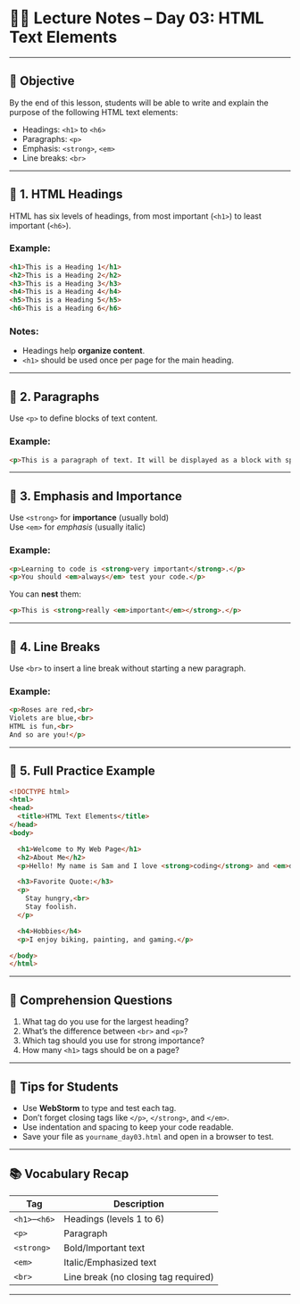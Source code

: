 # 👩‍🏫 Lecture Notes – Day 03: HTML Text Elements

---

## 🎯 Objective

By the end of this lesson, students will be able to write and explain the purpose of the following HTML text elements:

- Headings: `<h1>` to `<h6>`
- Paragraphs: `<p>`
- Emphasis: `<strong>`, `<em>`
- Line breaks: `<br>`

---

## 🧱 1. HTML Headings

HTML has six levels of headings, from most important (`<h1>`) to least important (`<h6>`).

### Example:
```html
<h1>This is a Heading 1</h1>
<h2>This is a Heading 2</h2>
<h3>This is a Heading 3</h3>
<h4>This is a Heading 4</h4>
<h5>This is a Heading 5</h5>
<h6>This is a Heading 6</h6>
```

### Notes:
- Headings help **organize content**.
- `<h1>` should be used once per page for the main heading.

---

## 📄 2. Paragraphs

Use `<p>` to define blocks of text content.

### Example:
```html
<p>This is a paragraph of text. It will be displayed as a block with space above and below it.</p>
```

---

## 💪 3. Emphasis and Importance

Use `<strong>` for **importance** (usually bold)  
Use `<em>` for *emphasis* (usually italic)

### Example:
```html
<p>Learning to code is <strong>very important</strong>.</p>
<p>You should <em>always</em> test your code.</p>
```

You can **nest** them:
```html
<p>This is <strong>really <em>important</em></strong>.</p>
```

---

## 🔁 4. Line Breaks

Use `<br>` to insert a line break without starting a new paragraph.

### Example:
```html
<p>Roses are red,<br>
Violets are blue,<br>
HTML is fun,<br>
And so are you!</p>
```

---

## 🧪 5. Full Practice Example

```html
<!DOCTYPE html>
<html>
<head>
  <title>HTML Text Elements</title>
</head>
<body>

  <h1>Welcome to My Web Page</h1>
  <h2>About Me</h2>
  <p>Hello! My name is Sam and I love <strong>coding</strong> and <em>designing</em> websites.</p>

  <h3>Favorite Quote:</h3>
  <p>
    Stay hungry,<br>
    Stay foolish.
  </p>

  <h4>Hobbies</h4>
  <p>I enjoy biking, painting, and gaming.</p>

</body>
</html>
```

---

## 🧠 Comprehension Questions

1. What tag do you use for the largest heading?
2. What’s the difference between `<br>` and `<p>`?
3. Which tag should you use for strong importance?
4. How many `<h1>` tags should be on a page?

---

## 🧰 Tips for Students

- Use **WebStorm** to type and test each tag.
- Don’t forget closing tags like `</p>`, `</strong>`, and `</em>`.
- Use indentation and spacing to keep your code readable.
- Save your file as `yourname_day03.html` and open in a browser to test.

---

## 📚 Vocabulary Recap

| Tag         | Description                          |
|-------------|--------------------------------------|
| `<h1>`–`<h6>` | Headings (levels 1 to 6)             |
| `<p>`       | Paragraph                            |
| `<strong>`  | Bold/Important text                  |
| `<em>`      | Italic/Emphasized text               |
| `<br>`      | Line break (no closing tag required) |

---


